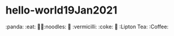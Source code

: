 # hello-world19Jan2021
:panda: :eat: :pizza::egg::noodles: :rice: :vermicilli: :coke: :lemon: :Lipton Tea: :Coffee:

